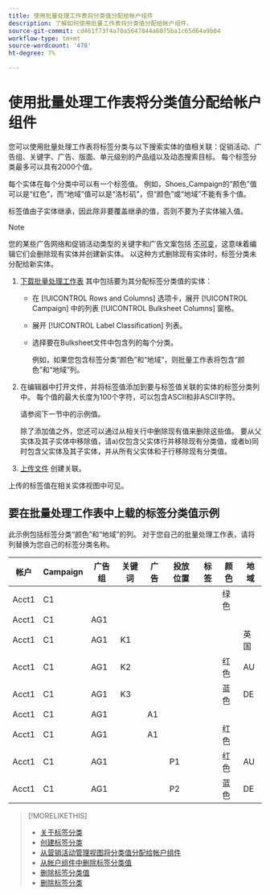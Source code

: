 ```yaml
---
title: 使用批量处理工作表将分类值分配给帐户组件
description: 了解如何使用批量工作表将分类值分配给帐户组件。
source-git-commit: cd461f73f4a70a5647844a6075ba1c65d64a9b04
workflow-type: tm+mt
source-wordcount: '478'
ht-degree: 7%

---
```


# 使用批量处理工作表将分类值分配给帐户组件

您可以使用批量处理工作表将标签分类与以下搜索实体的值相关联：促销活动、广告组、关键字、广告、版面、单元级别的产品组以及动态搜索目标。 每个标签分类最多可以具有2000个值。

每个实体在每个分类中可以有一个标签值。 例如，Shoes_Campaign的“颜色”值可以是“红色”，而“地域”值可以是“洛杉矶”，但“颜色”或“地域”不能有多个值。

标签值由子实体继承，因此除非要覆盖继承的值，否则不要为子实体输入值。

>[!NOTE]
>
>您的某些广告网络和促销活动类型的关键字和广告文案包括 [不可变](/help/search-social-commerce/campaign-management/faqs-campaigns.md)，这意味着编辑它们会删除现有实体并创建新实体。 以这种方式删除现有实体时，标签分类未分配给新实体。

1. [下载批量处理工作表](/help/search-social-commerce/campaign-management/bulksheets/bulksheet-download.md) 其中包括要为其分配标签分类值的实体：

   * 在 [!UICONTROL Rows and Columns] 选项卡，展开 [!UICONTROL Campaign] 中的列表 [!UICONTROL Bulksheet Columns] 窗格。

   * 展开 [!UICONTROL Label Classification] 列表。

   * 选择要在Bulksheet文件中包含列的每个分类。

      例如，如果您包含标签分类“颜色”和“地域”，则批量工作表将包含“颜色”和“地域”列。

1. 在编辑器中打开文件，并将标签值添加到要与标签值关联的实体的标签分类列中。 每个值的最大长度为100个字符，可以包含ASCII和非ASCII字符。

   请参阅下一节中的示例值。

   除了添加值之外，您还可以通过从相关行中删除现有值来删除这些值。 要从父实体及其子实体中移除值，请a)仅包含父实体行并移除现有分类值，或者b)同时包含父实体及其子实体，并从所有父实体和子行移除现有分类值。

1. [上传文件](/help/search-social-commerce/campaign-management/bulksheets/bulksheet-upload.md) 创建关联。

上传的标签值在相关实体视图中可见。

## 要在批量处理工作表中上载的标签分类值示例

此示例包括标签分类“颜色”和“地域”的列。 对于您自己的批量处理工作表，请将列替换为您自己的标签分类名称。

| 帐户 | Campaign | 广告组 | 关键词 | 广告 | 投放位置 | 标签 | 颜色 | 地域 |
|---|---|---|---|---|---|---|---|---|
| Acct1 | C1 |  |  |  |  |  | 绿色 |  |
| Acct1 | C1 | AG1 |  |  |  |  |  |  |
| Acct1 | C1 | AG1 | K1 |  |  |  |  | 英国 |
| Acct1 | C1 | AG1 | K2 |  |  |  | 红色 | AU |
| Acct1 | C1 | AG1 | K3 |  |  |  | 蓝色 | DE |
| Acct1 | C1 | AG1 |  | A1 |  |  |  |  |
| Acct1 | C1 | AG1 |  | A1 |  |  | 红色 |  |
| Acct1 | C1 | AG1 |  |  | P1 |  | 红色 | AU |
| Acct1 | C1 | AG1 |  |  | P2 |  | 蓝色 | DE |

>[!MORELIKETHIS]
>
>* [关于标签分类](classification-about.md)
>* [创建标签分类](classification-create.md)
>* [从营销活动管理视图将分类值分配给帐户组件](classification-values-assign-campaign-management.md)
>* [从帐户组件中删除标签分类值](classification-values-remove.md)
>* [删除标签分类值](classification-values-delete.md)
>* [删除标签分类](classification-delete.md)

